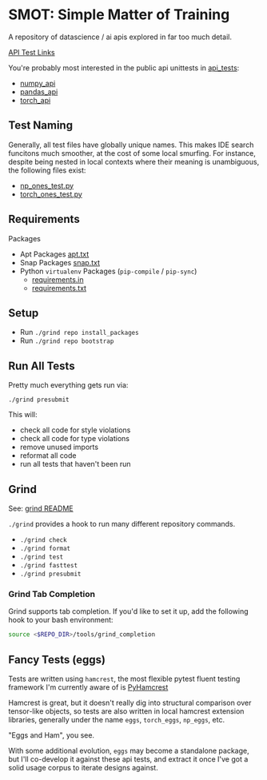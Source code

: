 # SMOT: Simple Matter of Training

A repository of datascience / ai apis explored in far too much detail.

[API Test Links](./API.md)

You're probably most interested in the public api unittests in [api_tests](./smot/api_tests):
  * [numpy_api](./smot/api_tests/numpy_api)
  * [pandas_api](./smot/api_tests/pandas_api)
  * [torch_api](./smot/api_tests/torch_api)
 
## Test Naming

Generally, all test files have globally unique names. This makes IDE search funcitons
much smoother, at the cost of some local smurfing. For instance, despite being nested
in local contexts where their meaning is unambiguous, the following files exist:
  * [np_ones_test.py](./smot/api_tests/numpy_api/creation/np_ones_test.py)
  * [torch_ones_test.py](./smot/api_tests/torch_api/creation/torch_ones_test.py)

## Requirements

Packages
  * Apt Packages [apt.txt](./apt.txt)
  * Snap Packages [snap.txt](./snap.txt)
  * Python `virtualenv` Packages (`pip-compile` / `pip-sync`)
    - [requirements.in](./requirements.in)
    - [requirements.txt](./requirements.txt)


## Setup

  * Run `./grind repo install_packages`
  * Run `./grind repo bootstrap`

## Run All Tests

Pretty much everything gets run via:

`./grind presubmit`

This will:
  * check all code for style violations
  * check all code for type violations
  * remove unused imports
  * reformat all code
  * run all tests that haven't been run


## Grind

See: [grind README](commands/README.md)

`./grind` provides a hook to run many different repository commands.

  * `./grind check`
  * `./grind format`
  * `./grind test`
  * `./grind fasttest`
  * `./grind presubmit`

### Grind Tab Completion

Grind supports tab completion. If you'd like to set it up, add the following hook
to your bash environment:

```bash
source <$REPO_DIR>/tools/grind_completion
```


## Fancy Tests (eggs)

Tests are written using `hamcrest`, the most flexible pytest fluent testing framework I'm currently aware of
is [PyHamcrest](https://github.com/hamcrest/PyHamcrest)

Hamcrest is great, but it doesn't really dig into structural comparison
over tensor-like objects, so tests are also written in local hamcrest
extension libraries,  generally under the name `eggs`, `torch_eggs`, `np_eggs`, etc.

"Eggs and Ham", you see.

With some additional evolution, `eggs` may become a standalone package,
but I'll co-develop it against these api tests, and extract it once
I've got a solid usage corpus to iterate designs against.
